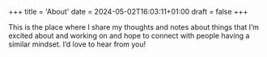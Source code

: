 +++
title = 'About'
date = 2024-05-02T16:03:11+01:00
draft = false
+++

This is the place where I share my thoughts and notes about things that
I’m excited about and working on and hope to connect with people having
a similar mindset. I’d love to hear from you!
